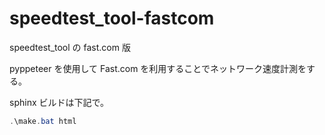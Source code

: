 # speedtest_tool-fastcom

speedtest_tool の fast.com 版

pyppeteer を使用して Fast.com を利用することでネットワーク速度計測をする。

sphinx ビルドは下記で。

```powershell
.\make.bat html
```
